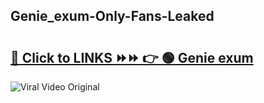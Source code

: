 
 ## Genie_exum-Only-Fans-Leaked

# <h2><a href="https://clipsfans.com/Genie_exum&ref=git">🔗 Click to LINKS ⏩⏩ 👉 🟢 Genie exum </a></h2>

<a href="https://clipsfans.com/Genie_exum&ref=git" rel="nofollow" data-target="animated-image.originalLink"><img src="https://i.ibb.co.com/xMMVF88/686577567.gif" alt="Viral Video Original" style="max-width: 100%; display: inline-block;" data-target="animated-image.originalImage"></a>
